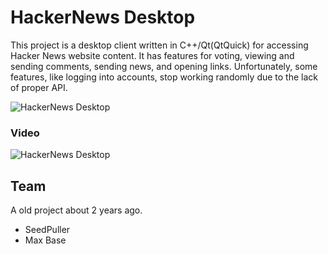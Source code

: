 # HackerNews Desktop

This project is a desktop client written in C++/Qt(QtQuick) for accessing Hacker News website content. It has features for voting, viewing and sending comments, sending news, and opening links. Unfortunately, some features, like logging into accounts, stop working randomly due to the lack of proper API.

![HackerNews Desktop](https://user-images.githubusercontent.com/2658040/210284230-7cb26300-53cf-4c7d-a6a9-dab1a11dc5bb.png)

### Video

![HackerNews Desktop](demo.gif)

## Team

A old project about 2 years ago.

- SeedPuller
- Max Base
